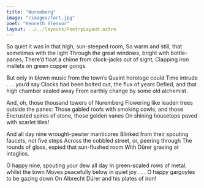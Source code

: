 ```yaml
---
title: "Nuremberg"
image: "/images/fort.jpg"
poet: "Kenneth Slessor"
layout: ../../layouts/PoetryLayout.astro
---
```



So quiet it was in that high, sun-steeped room,
So warm and still, that sometimes with the light
Through the great windows, bright with bottle-panes,
There’d float a chime from clock-jacks out of sight,
    Clapping iron mallets on green copper gongs.

But only in blown music from the town’s
Quaint horologe could Time intrude . . . you’d say
Clocks had been bolted out, the flux of years
Defied, and that high chamber sealed away
    From earthly change by some old alchemist.

And, oh, those thousand towers of Nuremberg
Flowering like leaden trees outside the panes:
Those gabled roofs with smoking cowls, and those
Encrusted spires of stone, those golden vanes
    On shining housetops paved with scarlet tiles!

And all day nine wrought-pewter manticores
Blinked from their spouting faucets, not five steps
Across the cobbled street, or, peering through
The rounds of glass, espied that sun-flushed room
    With Dürer graving at intaglios.

O happy nine, spouting your dew all day
In green-scaled rows of metal, whilst the town
Moves peacefully below in quiet joy . . .
O happy gargoyles to be gazing down
    On Albrecht Dürer and his plates of iron!